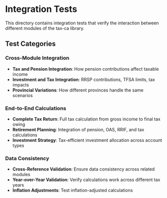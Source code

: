 # Integration Tests

This directory contains integration tests that verify the interaction between different modules of the tax-ca library.

## Test Categories

### Cross-Module Integration
- **Tax and Pension Integration**: How pension contributions affect taxable income
- **Investment and Tax Integration**: RRSP contributions, TFSA limits, tax impacts
- **Provincial Variations**: How different provinces handle the same scenarios

### End-to-End Calculations
- **Complete Tax Return**: Full tax calculation from gross income to final tax owing
- **Retirement Planning**: Integration of pension, OAS, RRIF, and tax calculations
- **Investment Strategy**: Tax-efficient investment allocation across account types

### Data Consistency
- **Cross-Reference Validation**: Ensure data consistency across related modules
- **Year-over-Year Validation**: Verify calculations work across different tax years
- **Inflation Adjustments**: Test inflation-adjusted calculations